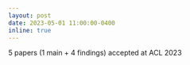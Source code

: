 ```yaml
---
layout: post
date: 2023-05-01 11:00:00-0400
inline: true
---
```


5 papers (1 main + 4 findings) accepted at ACL 2023